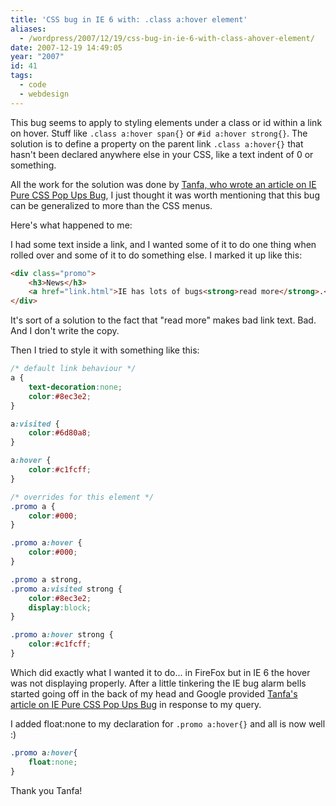 ```yaml
---
title: 'CSS bug in IE 6 with: .class a:hover element'
aliases:
  - /wordpress/2007/12/19/css-bug-in-ie-6-with-class-ahover-element/
date: 2007-12-19 14:49:05
year: "2007"
id: 41
tags:
  - code
  - webdesign
---
```


This bug seems to apply to styling elements under a class or id within a link on hover.  Stuff like `.class a:hover span{}` or `#id a:hover strong{}`.  The solution is to define a property on the parent link `.class a:hover{}` that hasn't been declared anywhere else in your CSS, like a text indent of 0 or something.

All the work for the solution was done by [Tanfa, who wrote an article on IE Pure CSS Pop Ups Bug](http://www.tanfa.co.uk/css/articles/pure-css-popups-bug.asp), I just thought it was worth mentioning that this bug can be generalized to more than the CSS menus.

Here's what happened to me:

I had some text inside a link, and I wanted some of it to do one thing when rolled over and some of it to do something else.  I marked it up like this:

```html
<div class="promo">
    <h3>News</h3>
    <a href="link.html">IE has lots of bugs<strong>read more</strong>.</a>
</div>
```

It's sort of a solution to the fact that "read more" makes bad link text.  Bad.  And I don't write the copy.

Then I tried to style it with something like this:

```css
/* default link behaviour */
a {
    text-decoration:none;
    color:#8ec3e2;
}

a:visited {
    color:#6d80a8;
}

a:hover {
    color:#c1fcff;
}

/* overrides for this element */
.promo a {
    color:#000;
}

.promo a:hover {
    color:#000;
}

.promo a strong,
.promo a:visited strong {
    color:#8ec3e2;
    display:block;
}

.promo a:hover strong {
    color:#c1fcff;
}
```

Which did exactly what I wanted it to do... in FireFox but in IE 6 the hover was not displaying properly.  After a little tinkering the IE bug alarm bells started going off in the back of my head and Google provided [Tanfa's article on IE Pure CSS Pop Ups Bug](http://www.tanfa.co.uk/css/articles/pure-css-popups-bug.asp) in response to my query.

I added float:none to my declaration for `.promo a:hover{}` and all is now well :)

```css
.promo a:hover{
    float:none;
}
```

Thank you Tanfa!

